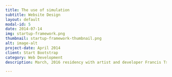 ```yaml
---
title: The use of simulation
subtitle: Website Design
layout: default
modal-id: 5
date: 2014-07-14
img: startup-framework.png
thumbnail: startup-framework-thumbnail.png
alt: image-alt
project-date: April 2014
client: Start Bootstrap
category: Web Development
description: March, 2016 residency with artist and developer Francis Tseng at the DBSR Innovation Lab.

---
```

